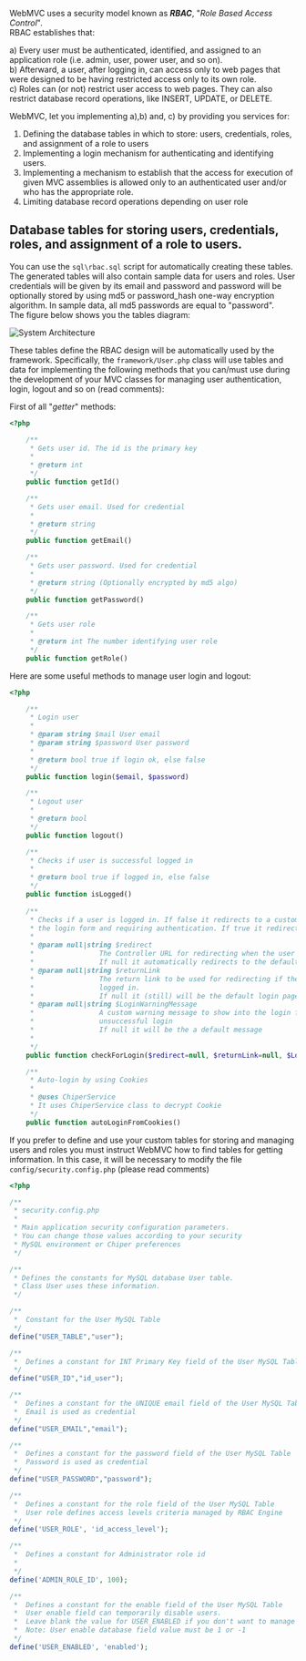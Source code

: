 WebMVC uses a security model known as _**RBAC**_, "_Role Based Access Control_".  
RBAC establishes that:

a) Every user must be authenticated, identified, and assigned to an application role (i.e. admin, user, power user, and
so on).  
b) Afterward, a user, after logging in, can access only to web pages that were designed to be having restricted access
only to its own role.   
c) Roles can (or not) restrict user access to web pages. They can also restrict database record operations, like INSERT,
UPDATE, or DELETE.

WebMVC, let you implementing a),b) and, c) by providing you services for:

1) Defining the database tables in which to store: users, credentials, roles, and assignment of a role to users
2) Implementing a login mechanism for authenticating and identifying users.
3) Implementing a mechanism to establish that the access for execution of given MVC assemblies is allowed only to an
   authenticated user and/or who has the appropriate role.
4) Limiting database record operations depending on user role

## Database tables for storing users, credentials, roles, and assignment of a role to users.

You can use the `sql\rbac.sql` script for automatically creating these tables. The generated tables will also contain
sample data for users and roles. User credentials will be given by its email and password and password will be
optionally stored by using md5 or password_hash one-way encryption algorithm. In sample data, all md5 passwords are
equal to "password".  
The figure below shows you the tables diagram:

![System Architecture](https://github.com/rcarvello/webmvcframework/blob/master/docs/wiki_resource/RBACdb.png)

These tables define the RBAC design will be automatically used by the framework. Specifically, the `framework/User.php`
class will use tables and data for implementing the following methods that you can/must use during the development of
your MVC classes for managing user authentication, login, logout and so on (read comments):

First of all "_getter_" methods:

```php
<?php

    /**
     * Gets user id. The id is the primary key
     *
     * @return int
     */
    public function getId()

    /**
     * Gets user email. Used for credential
     *
     * @return string
     */
    public function getEmail()

    /**
     * Gets user password. Used for credential
     *
     * @return string (Optionally encrypted by md5 algo)
     */
    public function getPassword()

    /**
     * Gets user role
     *
     * @return int The number identifying user role
     */
    public function getRole()

```

Here are some useful methods to manage user login and logout:

```php
<?php

    /**
     * Login user
     *
     * @param string $mail User email
     * @param string $password User password
     *
     * @return bool true if login ok, else false
     */
    public function login($email, $password)

    /**
     * Logout user
     *
     * @return bool 
     */
    public function logout()

    /**
     * Checks if user is successful logged in
     *
     * @return bool true if logged in, else false
     */
    public function isLogged()
 
    /**
     * Checks if a user is logged in. If false it redirects to a custom link used for showing 
     * the login form and requiring authentication. If true it redirects to a custom link.
     *
     * @param null|string $redirect 
     *                The Controller URL for redirecting when the user is not logged in.
     *                If null it automatically redirects to the default login page.
     * @param null|string $returnLink 
     *                The return link to be used for redirecting if the user is successful 
     *                logged in.
     *                If null it (still) will be the default login page
     * @param null|string $LoginWarningMessage  
     *                A custom warning message to show into the login form after 
     *                unsuccessful login
     *                If null it will be the a default message
     *
     */
    public function checkForLogin($redirect=null, $returnLink=null, $LoginWarningMessage=null)

    /**
     * Auto-login by using Cookies
     *
     * @uses ChiperService
     * It uses ChiperService class to decrypt Cookie
     */
    public function autoLoginFromCookies()

```

If you prefer to define and use your custom tables for storing and managing users and roles you must instruct WebMVC how
to find tables for getting information. In this case, it will be necessary to modify the
file `config/security.config.php` (please read comments)

```php
<?php

/**
 * security.config.php
 *
 * Main application security configuration parameters.
 * You can change those values according to your security
 * MySQL environment or Chiper preferences
 */

/**
 * Defines the constants for MySQL database User table.
 * Class User uses these information.
 */

/**
 *  Constant for the User MySQL Table
 */
define("USER_TABLE","user");

/**
 *  Defines a constant for INT Primary Key field of the User MySQL Table
 */
define("USER_ID","id_user");

/**
 *  Defines a constant for the UNIQUE email field of the User MySQL Table
 *  Email is used as credential
 */
define("USER_EMAIL","email");

/**
 *  Defines a constant for the password field of the User MySQL Table
 *  Password is used as credential
 */
define("USER_PASSWORD","password");

/**
 *  Defines a constant for the role field of the User MySQL Table
 *  User role defines access levels criteria managed by RBAC Engine
 */
define('USER_ROLE', 'id_access_level');

/**
 *  Defines a constant for Administrator role id
 *
 */
define('ADMIN_ROLE_ID', 100);

/**
 *  Defines a constant for the enable field of the User MySQL Table
 *  User enable field can temporarily disable users. 
 *  Leave blank the value for USER_ENABLED if you don't want to manage the enabling/disabling of users.
 *  Note: User enable database field value must be 1 or -1
 */
define('USER_ENABLED', 'enabled');

```